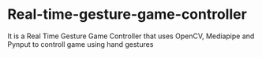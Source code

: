 # Real-time-gesture-game-controller
It is a Real Time Gesture Game Controller that uses OpenCV, Mediapipe and Pynput to controll game using hand gestures
